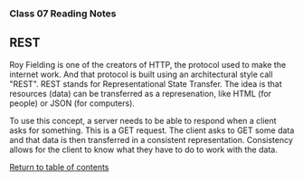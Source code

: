 ### Class 07 Reading Notes

## REST

Roy Fielding is one of the creators of HTTP, the protocol used to make the internet work. And that protocol is built using an architectural style call "REST". REST stands for Representational State Transfer. The idea is that resources (data) can be transferred as a represenation, like HTML (for people) or JSON (for computers).

To use this concept, a server needs to be able to respond when a client asks for something. This is a GET request. The client asks to GET some data and that data is then transferred in a consistent representation. Consistency allows for the client to know what they have to do to work with the data.

[Return to table of contents](../README.md)
